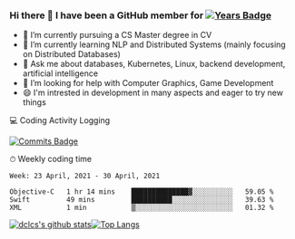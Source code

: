 ### Hi there 👋 I have been a GitHub member for [![Years Badge](https://badges.pufler.dev/years/dclcs)](https://badges.pufler.dev)

- 🔭 I’m currently pursuing a CS Master degree in CV
- 🌱 I’m currently learning NLP and Distributed Systems (mainly focusing on Distributed Databases)
- 💬 Ask me about databases, Kubernetes, Linux, backend development, artificial intelligence
- 🤔 I’m looking for help with Computer Graphics, Game Development
- 😄 I'm intrested in development in many aspects and eager to try new things

<!--
**dclcs/dclcs** is a ✨ _special_ ✨ repository because its `README.md` (this file) appears on your GitHub profile.

Here are some ideas to get you started:
- 👯 I’m looking to collaborate on ...
- 🤔 I’m looking for help with ...
- 📫 How to reach me: ...
- 😄 Pronouns: ...
- ⚡ Fun fact: ...
-->

💻 Coding Activity Logging

[![Commits Badge](https://badges.pufler.dev/commits/weekly/dclcs)](https://badges.pufler.dev)

⏱ Weekly coding time
<!-- Generated By https://github.com/athul/waka-readme -->
<!--START_SECTION:waka-->
```text
Week: 23 April, 2021 - 30 April, 2021

Objective-C   1 hr 14 mins    ██████████████▓░░░░░░░░░░   59.05 % 
Swift         49 mins         ██████████░░░░░░░░░░░░░░░   39.63 % 
XML           1 min           ▒░░░░░░░░░░░░░░░░░░░░░░░░   01.32 % 
```
<!--END_SECTION:waka-->

[![dclcs's github stats](https://github-readme-stats.vercel.app/api?username=dclcs)](https://github.com/anuraghazra/github-readme-stats)[![Top Langs](https://github-readme-stats.vercel.app/api/top-langs/?username=dclcs&layout=compact)](https://github.com/anuraghazra/github-readme-stats)
